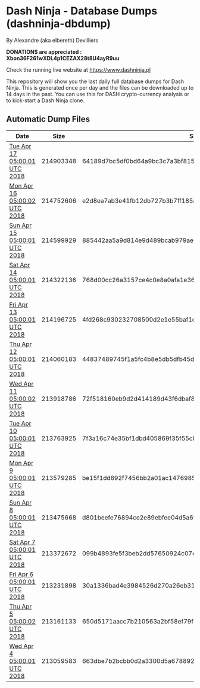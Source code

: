 # Dash Ninja - Database Dumps (dashninja-dbdump)
By Alexandre (aka elbereth) Devilliers

**DONATIONS are appreciated : Xbon36F261wXDL4p1CEZAX28t8U4ayR9uu**

Check the running live website at https://www.dashninja.pl

This repository will show you the last daily full database dumps for Dash Ninja. This is generated once per day and the files can be downloaded up to 14 days in the past.
You can use this for DASH crypto-currency analysis or to kick-start a Dash Ninja clone.


## Automatic Dump Files
| Date | Size | SHA256 |
|--|--|--|
| [Tue Apr 17 05:00:01 UTC 2018](https://transfer.sh/kqjC8/dashninja-dbdump-20180417070001.tar.bz2) | 214903348 | 64189d7bc5df0bd64a9bc3c7a3bf815e7a6c6f54f942b518e72ad8218724ad2a | 
| [Mon Apr 16 05:00:02 UTC 2018](https://transfer.sh/GOIPK/dashninja-dbdump-20180416070001.tar.bz2) | 214752606 | e2d8ea7ab3e41fb12db727b3b7ff185a72db6465d5c26802050fbfe96fa49ecd | 
| [Sun Apr 15 05:00:01 UTC 2018](https://transfer.sh/9CkKN/dashninja-dbdump-20180415070001.tar.bz2) | 214599929 | 885442aa5a9d814e9d489bcab979ae5d46d1340c94a5dd4675ded7e5e9e36187 | 
| [Sat Apr 14 05:00:01 UTC 2018](https://transfer.sh/bAg9h/dashninja-dbdump-20180414070001.tar.bz2) | 214322136 | 768d00cc26a3157ce4c0e8a0afa1e368540433a902ab32191c84a04bc8d1fb92 | 
| [Fri Apr 13 05:00:01 UTC 2018](https://transfer.sh/DzAcS/dashninja-dbdump-20180413070001.tar.bz2) | 214196725 | 4fd268c930232708500d2e1e55baf1d111efac11b0d2ab9860abf32074481763 | 
| [Thu Apr 12 05:00:01 UTC 2018](https://transfer.sh/iVs2M/dashninja-dbdump-20180412070001.tar.bz2) | 214060183 | 44837489745f1a5fc4b8e5db5dfb45de2e4a9fc932497d52f31af20ef08c7278 | 
| [Wed Apr 11 05:00:02 UTC 2018](https://transfer.sh/9SAla/dashninja-dbdump-20180411070001.tar.bz2) | 213918786 | 72f518160eb9d2d414189d43f6dbaf8432385b188da6da854ec5bc6bc9b9250c | 
| [Tue Apr 10 05:00:01 UTC 2018](https://transfer.sh/cxGsI/dashninja-dbdump-20180410070001.tar.bz2) | 213763925 | 7f3a16c74e35bf1dbd405869f35f55cb785903a1c8dcce9afa99502049c39d29 | 
| [Mon Apr  9 05:00:01 UTC 2018](https://transfer.sh/13sTNf/dashninja-dbdump-20180409070001.tar.bz2) | 213579285 | be15f1dd892f7456bb2a01ac1476985d184fae2b09d9d196a8455aee3982d319 | 
| [Sun Apr  8 05:00:01 UTC 2018](https://transfer.sh/oYG4m/dashninja-dbdump-20180408070001.tar.bz2) | 213475668 | d801beefe76894ce2e89ebfee04d5a6fc0683c089e3277fe790644321c7da9d1 | 
| [Sat Apr  7 05:00:01 UTC 2018](https://transfer.sh/rKv20/dashninja-dbdump-20180407070001.tar.bz2) | 213372672 | 099b4893fe5f3beb2dd57650924c074bfca0b5c0aa211707a3dd42fd4ed99162 | 
| [Fri Apr  6 05:00:01 UTC 2018](https://transfer.sh/NRUJc/dashninja-dbdump-20180406070001.tar.bz2) | 213231898 | 30a1336bad4e3984526d270a26eb31f70efa6f8a6ced12bfcce09b749d63d6a8 | 
| [Thu Apr  5 05:00:02 UTC 2018](https://transfer.sh/352kw/dashninja-dbdump-20180405070001.tar.bz2) | 213161133 | 650d5171aacc7b210563a2bf58ef79f091df9ace7867cb6839ea69ac2e33e0b6 | 
| [Wed Apr  4 05:00:01 UTC 2018](https://transfer.sh/aRl4M/dashninja-dbdump-20180404070001.tar.bz2) | 213059583 | 663dbe7b2bcbb0d2a3300d5a6788924d30caf3cf4c924ed4f961a2d1fd619206 | 
